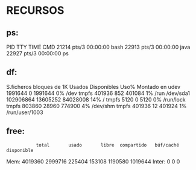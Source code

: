 # RECURSOS 
## ps: 
  PID TTY          TIME CMD
21214 pts/3    00:00:00 bash
22913 pts/3    00:00:00 java
22927 pts/3    00:00:00 ps
## df: 
S.ficheros     bloques de 1K   Usados Disponibles Uso% Montado en
udev                 1991644        0     1991644   0% /dev
tmpfs                 401936      852      401084   1% /run
/dev/sda1          102906864 13605252    84028008  14% /
tmpfs                   5120        0        5120   0% /run/lock
tmpfs                 803860    28960      774900   4% /dev/shm
tmpfs                 401936       12      401924   1% /run/user/1003
## free: 
               total       usado       libre  compartido   búf/caché   disponible
Mem:         4019360     2999716      225404      153108     1190580     1019644
Inter:             0           0           0
